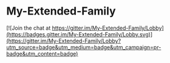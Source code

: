 # My-Extended-Family

[![Join the chat at https://gitter.im/My-Extended-Family/Lobby](https://badges.gitter.im/My-Extended-Family/Lobby.svg)](https://gitter.im/My-Extended-Family/Lobby?utm_source=badge&utm_medium=badge&utm_campaign=pr-badge&utm_content=badge)